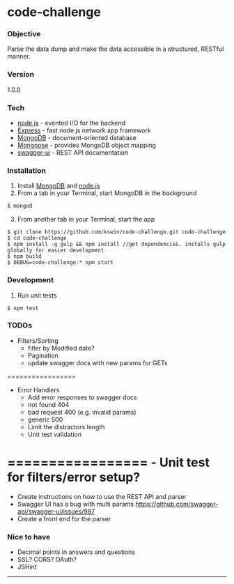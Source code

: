 # code-challenge
### Objective
Parse the data dump and make the data accessible in a structured, RESTful manner.

### Version
1.0.0

### Tech

* [node.js] - evented I/O for the backend
* [Express] - fast node.js network app framework 
* [MongoDB] - document-oriented database 
* [Mongoose] - provides MongoDB object mapping 
* [swagger-ui] - REST API documentation

### Installation
1. Install [MongoDB] and [node.js]
2. From a tab in your Terminal, start MongoDB in the background
```sh
$ mongod
``` 
3. From another tab in your Terminal, start the app
```
$ git clone https://github.com/kswin/code-challenge.git code-challenge
$ cd code-challenge
$ npm install -g gulp && npm install //get dependencies. installs gulp globally for easier development
$ npm build
$ DEBUG=code-challenge:* npm start
```

### Development
1. Run unit tests
```
$ npm test
```

### TODOs
- Filters/Sorting
    - filter by Modified date?
    - Pagination
    - update swagger docs with new params for GETs

=================
- Error Handlers
    - Add error responses to swagger docs
    - not found 404
    - bad request 400 (e.g. invalid params)
    - generic 500
    - Limit the distractors length
    - Unit test validation

=================
    - Unit test for filters/error setup?
=================

- Create instructions on how to use the REST API and parser
- Swagger UI has a bug with multi params https://github.com/swagger-api/swagger-ui/issues/987
- Create a front end for the parser

### Nice to have
- Decimal points in answers and questions
- SSL? CORS? OAuth?
- JSHint

----

[MongoDB]:http://docs.mongodb.org/manual/
[node.js]:http://nodejs.org
[express]:http://expressjs.com
[Mongoose]:http://mongoosejs.com/docs/guide.html
[swagger-ui]: https://github.com/swagger-api/swagger-ui
